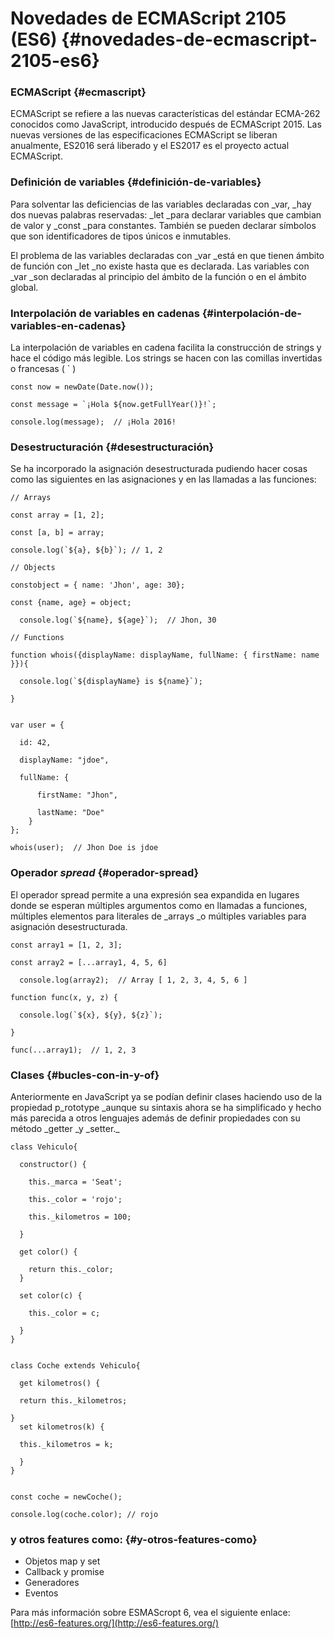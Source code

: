 # **Novedades de ECMAScript 2105 \(ES6\)** {#novedades-de-ecmascript-2105-es6}

### ECMAScript {#ecmascript}

ECMAScript se refiere a las nuevas características del estándar ECMA-262 conocidos como JavaScript, introducido después de ECMAScript 2015. Las nuevas versiones de las especificaciones ECMAScript se liberan anualmente, ES2016 será liberado y el ES2017 es el proyecto actual ECMAScript.

### Definición de variables {#definición-de-variables}

Para solventar las deficiencias de las variables declaradas con \_var, \_hay dos nuevas palabras reservadas: \_let \_para declarar variables que cambian de valor y \_const \_para constantes. También se pueden declarar símbolos que son identificadores de tipos únicos e inmutables.

El problema de las variables declaradas con \_var \_está en que tienen ámbito de función con \_let \_no existe hasta que es declarada. Las variables con \_var \_son declaradas al principio del ámbito de la función o en el ámbito global.

### Interpolación de variables en cadenas {#interpolación-de-variables-en-cadenas}

La interpolación de variables en cadena facilita la construcción de strings y hace el código más legible. Los strings se hacen con las comillas invertidas o francesas \( \` \)

    const now = newDate(Date.now());

    const message = `¡Hola ${now.getFullYear()}!`;

    console.log(message);  // ¡Hola 2016!

### Desestructuración {#desestructuración}

Se ha incorporado la asignación desestructurada pudiendo hacer cosas como las siguientes en las asignaciones y en las llamadas a las funciones:

    // Arrays

    const array = [1, 2];

    const [a, b] = array;

    console.log(`${a}, ${b}`); // 1, 2

    // Objects

    constobject = { name: 'Jhon', age: 30};

    const {name, age} = object;

      console.log(`${name}, ${age}`);  // Jhon, 30 

    // Functions

    function whois({displayName: displayName, fullName: { firstName: name }}){

      console.log(`${displayName} is ${name}`);

    }


    var user = {

      id: 42,

      displayName: "jdoe",

      fullName: {

          firstName: "Jhon",

          lastName: "Doe"
        }
    };

    whois(user);  // Jhon Doe is jdoe

### Operador _spread_ {#operador-spread}

El operador spread permite a una expresión sea expandida en lugares donde se esperan múltiples argumentos como en llamadas a funciones, múltiples elementos para literales de \_arrays \_o múltiples variables para asignación desestructurada.

    const array1 = [1, 2, 3];

    const array2 = [...array1, 4, 5, 6]

      console.log(array2);  // Array [ 1, 2, 3, 4, 5, 6 ]

    function func(x, y, z) {

      console.log(`${x}, ${y}, ${z}`);

    }

    func(...array1);  // 1, 2, 3

### Clases {#bucles-con-in-y-of}

Anteriormente en JavaScript ya se podían definir clases haciendo uso de la propiedad p_rototype \_aunque su sintaxis ahora se ha simplificado y hecho más parecida a otros lenguajes además de definir propiedades con su método \_getter \_y \_setter._

```
class Vehiculo{

  constructor() {
  
    this._marca = 'Seat';
    
    this._color = 'rojo';
    
    this._kilometros = 100;
  
  }
  
  get color() {
    
    return this._color;
  }
  
  set color(c) {
  
    this._color = c;
    
  }
}


class Coche extends Vehiculo{

  get kilometros() {
    
  return this._kilometros;
  
}
  set kilometros(k) {
    
  this._kilometros = k;
  
  }
}


const coche = newCoche();

console.log(coche.color); // rojo
```

### y otros features como: {#y-otros-features-como}

* Objetos map y set
* Callback y promise
* Generadores
* Eventos

Para más información sobre ESMAScropt 6, vea el siguiente enlace: [http://es6-features.org/](http://es6-features.org/)

